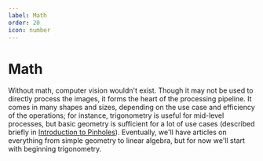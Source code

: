 ```yaml
---
label: Math
order: 20
icon: number
---
```

# Math

Without math, computer vision wouldn't exist. Though it may not be used to
directly process the images, it forms the heart of the processing pipeline. It 
comes in many shapes and sizes, depending on the use case and efficiency of the
operations; for instance, trigonometry is useful for mid-level processes, but 
basic geometry is sufficient for a lot of use cases (described briefly in 
[Introduction to Pinholes](/cameras/intro_to_pinholes.md)). Eventually, we'll 
have articles on everything from simple geometry to linear algebra, but for now
we'll start with beginning trigonometry. 
